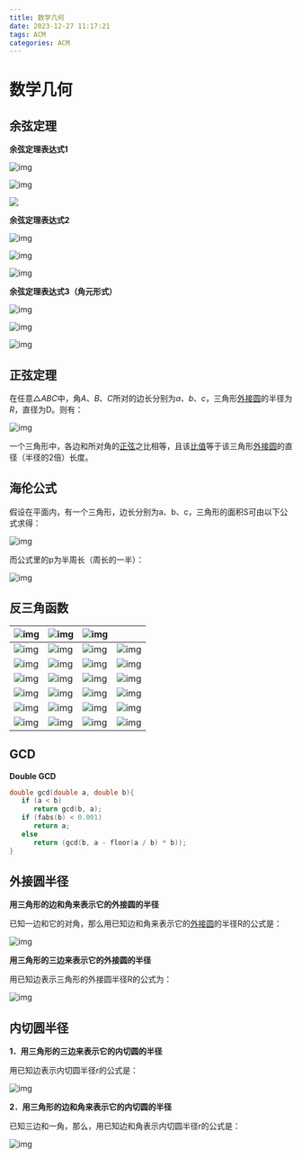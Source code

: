 ```yaml
---
title: 数学几何
date: 2023-12-27 11:17:21
tags: ACM
categories: ACM
---
```


# 数学几何

## 余弦定理

**余弦定理表达式1**

![img](https://bkimg.cdn.bcebos.com/formula/3925f17d011929e3c4129c5345a62164.svg)

![img](https://bkimg.cdn.bcebos.com/formula/c78e8797d0130a39e0586193e0fd3ca3.svg)

![](https://bkimg.cdn.bcebos.com/formula/21fbc28a19fcb7ae19a92e7a36f8ca5f.svg)

**余弦定理表达式2**

![img](https://bkimg.cdn.bcebos.com/formula/7d2b98432fe2fff039e068fe289ab05a.svg)

![img](https://bkimg.cdn.bcebos.com/formula/858f61d9ed21fdf5e8b5e3c419c773a6.svg)

![img](https://bkimg.cdn.bcebos.com/formula/7c8fce6c12e7b211e808b7d79d2fb1d0.svg)

**余弦定理表达式3（角元形式）**

![img](https://bkimg.cdn.bcebos.com/formula/a0d6c177838d0b1cf7a4d87afff40dd8.svg)

![img](https://bkimg.cdn.bcebos.com/formula/a3f2a1c0180010a1f2cd133f9d5e0b64.svg)

![img](https://bkimg.cdn.bcebos.com/formula/f5ae77c4a811e4d3e16f822ecf397e92.svg)

## 正弦定理

在任意△*ABC*中，角*A*、*B*、*C*所对的边长分别为*a*、*b*、*c*，三角形[外接圆](https://baike.baidu.com/item/外接圆/0?fromModule=lemma_inlink)的半径为*R*，直径为D。则有：

![img](https://bkimg.cdn.bcebos.com/formula/a49bddfd6c38e0e80b5664fe4d71829e.svg)

一个三角形中，各边和所对角的[正弦](https://baike.baidu.com/item/正弦/0?fromModule=lemma_inlink)之比相等，且该[比值](https://baike.baidu.com/item/比值/0?fromModule=lemma_inlink)等于该三角形[外接圆](https://baike.baidu.com/item/外接圆/0?fromModule=lemma_inlink)的直径（半径的2倍）长度。

## 海伦公式

假设在平面内，有一个三角形，边长分别为a、b、c，三角形的面积S可由以下公式求得：

![img](https://bkimg.cdn.bcebos.com/formula/cdb7d3280e4ee6dfe8617ddfe4df7694.svg)

而公式里的p为半周长（周长的一半）：

![img](https://bkimg.cdn.bcebos.com/formula/8bc7bbda8115c4a084ababeaaa11ac0b.svg)

## 反三角函数

| ![img](https://bkimg.cdn.bcebos.com/formula/c308a9498f74a972f5840ff9647de77a.svg) | ![img](https://bkimg.cdn.bcebos.com/formula/5d2c279fcbfd08fd2a68f207bd3588f1.svg) | ![img](https://bkimg.cdn.bcebos.com/formula/fd68a4ef0457d152d73b9c43223c44c7.svg) |                                                              |
| ------------------------------------------------------------ | ------------------------------------------------------------ | ------------------------------------------------------------ | ------------------------------------------------------------ |
| ![img](https://bkimg.cdn.bcebos.com/formula/c465665327852a79cbe56363ce74f429.svg) | ![img](https://bkimg.cdn.bcebos.com/formula/1aca0dec8565389d3c17ca2d6199ec30.svg) | ![img](https://bkimg.cdn.bcebos.com/formula/7fb511543b7653e7896c8d45d6e1d210.svg) | ![img](https://bkimg.cdn.bcebos.com/formula/6cc75c966b2b8dc4ac9a2d6496118a4c.svg) |
| ![img](https://bkimg.cdn.bcebos.com/formula/285a8a4133b90c541f3cacd0e0606e27.svg) | ![img](https://bkimg.cdn.bcebos.com/formula/e4393ff1fbead284f1e35c770c8f1683.svg) | ![img](https://bkimg.cdn.bcebos.com/formula/e1c025017b8c99258490c79239cf6876.svg) | ![img](https://bkimg.cdn.bcebos.com/formula/2c7903668d2e68d62de5399addc75a45.svg) |
| ![img](https://bkimg.cdn.bcebos.com/formula/58c700cd77fd7463294b09ead28e1195.svg) | ![img](https://bkimg.cdn.bcebos.com/formula/4dd9f87f2503e66f904bc23217ac00e9.svg) | ![img](https://bkimg.cdn.bcebos.com/formula/63a1b7b91897b965db6ddf758541dee5.svg) | ![img](https://bkimg.cdn.bcebos.com/formula/e4791a86cfe8179d786301adddd49f3e.svg) |
| ![img](https://bkimg.cdn.bcebos.com/formula/261363d41fd0c907a698b64d42a675f6.svg) | ![img](https://bkimg.cdn.bcebos.com/formula/d23e0eb920d9eaf56bbec14d325a779a.svg) | ![img](https://bkimg.cdn.bcebos.com/formula/e81f06f268a3c95647a6b8583c9b30e6.svg) | ![img](https://bkimg.cdn.bcebos.com/formula/b307cc8bf0de394e9a40cbd5ee9b9631.svg) |
| ![img](https://bkimg.cdn.bcebos.com/formula/d13d31d89ef68413cd21d6f0dbfa5fdc.svg) | ![img](https://bkimg.cdn.bcebos.com/formula/a30bf5a2d9db6fc0631901be83098a9c.svg) | ![img](https://bkimg.cdn.bcebos.com/formula/8c5d2eff2aa35c3cbea61a3d7643a967.svg) | ![img](https://bkimg.cdn.bcebos.com/formula/3186c55c5d5cb4fddbc36234ddd96b21.svg) |
| ![img](https://bkimg.cdn.bcebos.com/formula/1852f3b1c7aa0c6f813aa5a09d1fa602.svg) | ![img](https://bkimg.cdn.bcebos.com/formula/ccdba10dfb42cf08ae13e02596ed683c.svg) | ![img](https://bkimg.cdn.bcebos.com/formula/02e7baab0e5de293ad5a3772d95dacff.svg) | ![img](https://bkimg.cdn.bcebos.com/formula/bf3510e858d09f86f43b542860f1a0ff.svg) |

## GCD

**Double GCD**

```c++
double gcd(double a, double b){
   if (a < b)
      return gcd(b, a);
   if (fabs(b) < 0.001)
      return a;
   else
      return (gcd(b, a - floor(a / b) * b));
}
```

## 外接圆半径

**用三角形的边和角来表示它的外接圆的半径**

已知一边和它的对角，那么用已知边和角来表示它的[外接圆](https://baike.baidu.com/item/外接圆/0?fromModule=lemma_inlink)的半径R的公式是：

![img](https://bkimg.cdn.bcebos.com/formula/c7be483a31c375e005a439399c948c42.svg)

**用三角形的三边来表示它的外接圆的半径**

用已知边表示三角形的外接圆半径R的公式为：

![img](https://bkimg.cdn.bcebos.com/formula/f548fed978f8a49aa66b9f8f96141cca.svg)

## 内切圆半径

**1．用三角形的三边来表示它的内切圆的半径**

用已知边表示内切圆半径r的公式是：

![img](https://bkimg.cdn.bcebos.com/formula/6d56457e7b7912a12b98dabf61f918fc.svg)

**2．用三角形的边和角来表示它的内切圆的半径**

已知三边和一角，那么，用已知边和角表示内切圆半径r的公式是：

![img](https://bkimg.cdn.bcebos.com/formula/bfef3a5b624be5631deb1a267ebdfc02.svg)



 